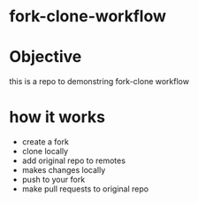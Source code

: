 # fork-clone-workflow

# Objective
this is a repo to demonstring fork-clone workflow

# how it works
- create a fork
- clone locally
- add original repo to remotes
- makes changes locally
- push to your fork
- make pull requests to original repo
